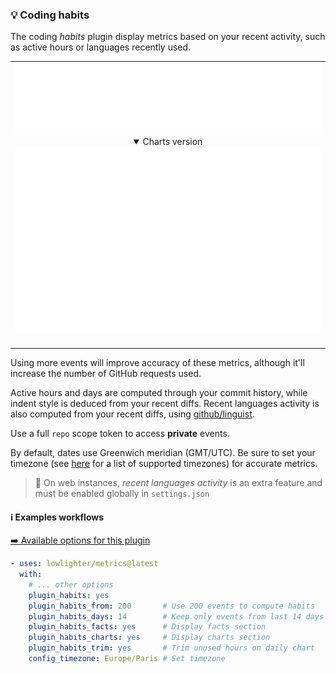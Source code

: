 ### 💡 Coding habits

The coding *habits* plugin display metrics based on your recent activity, such as active hours or languages recently used.

<table>
  <td align="center">
    <img src="https://github.com/lowlighter/lowlighter/blob/master/metrics.plugin.habits.facts.svg">
    <details open><summary>Charts version</summary>
      <img src="https://github.com/lowlighter/lowlighter/blob/master/metrics.plugin.habits.charts.svg">
    </details>
    <img width="900" height="1" alt="">
  </td>
</table>

Using more events will improve accuracy of these metrics, although it'll increase the number of GitHub requests used.

Active hours and days are computed through your commit history, while indent style is deduced from your recent diffs.
Recent languages activity is also computed from your recent diffs, using [github/linguist](https://github.com/github/linguist).

Use a full `repo` scope token to access **private** events.

By default, dates use Greenwich meridian (GMT/UTC). Be sure to set your timezone (see [here](https://en.wikipedia.org/wiki/List_of_tz_database_time_zones) for a list of supported timezones) for accurate metrics.

> 🔣 On web instances, *recent languages activity* is an extra feature and must be enabled globally in `settings.json`

#### ℹ️ Examples workflows

[➡️ Available options for this plugin](metadata.yml)

```yaml
- uses: lowlighter/metrics@latest
  with:
    # ... other options
    plugin_habits: yes
    plugin_habits_from: 200       # Use 200 events to compute habits
    plugin_habits_days: 14        # Keep only events from last 14 days
    plugin_habits_facts: yes      # Display facts section
    plugin_habits_charts: yes     # Display charts section
    plugin_habits_trim: yes       # Trim unused hours on daily chart
    config_timezone: Europe/Paris # Set timezone
```
